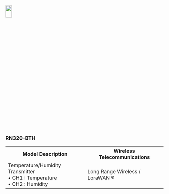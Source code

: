 
<img src="https://github.com/user-attachments/assets/771264bf-60dc-46db-bd62-2f0d790b0e11" width="20%" height="10%">
<body>

<h3> RN320-BTH</h3>
<table>
    <tr>
        <th>Model Description</th>
        <th>Wireless Telecommunications</th>
    </tr>
    <tr>
        <td>
           Temperature/Humidity Transmitter<br>
            • CH1 : Temperature <br>
	    • CH2 : Humidity<br>
        </td>
        <td>Long Range Wireless / LoraWAN ®</td>
    </tr>
</table>